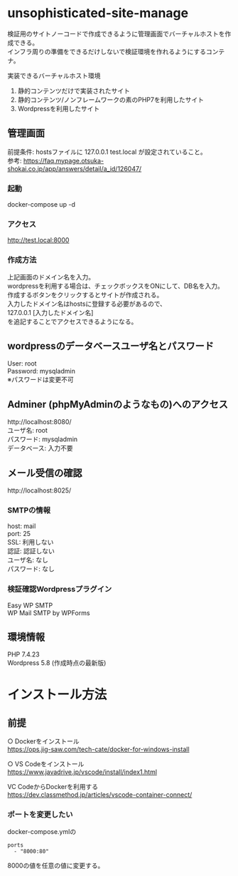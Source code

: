# unsophisticated-site-manage

検証用のサイトノーコードで作成できるように管理画面でバーチャルホストを作成できる。  
インフラ周りの準備をできるだけしないで検証環境を作れるようにするコンテナ。  
  
実装できるバーチャルホスト環境  
1. 静的コンテンツだけで実装されたサイト
2. 静的コンテンツ/ノンフレームワークの素のPHP7を利用したサイト
3. Wordpressを利用したサイト

## 管理画面

前提条件: hostsファイルに 127.0.0.1 test.local が設定されていること。  
参考: https://faq.mypage.otsuka-shokai.co.jp/app/answers/detail/a_id/126047/  

### 起動

docker-compose up -d  

### アクセス

http://test.local:8000  

### 作成方法

上記画面のドメイン名を入力。  
wordpressを利用する場合は、チェックボックスをONにして、DB名を入力。  
作成するボタンをクリックするとサイトが作成される。  
入力したドメイン名はhostsに登録する必要があるので、  
127.0.0.1 [入力したドメイン名]  
を追記することでアクセスできるようになる。  
  
## wordpressのデータベースユーザ名とパスワード

User: root  
Password: mysqladmin  
※パスワードは変更不可  

## Adminer (phpMyAdminのようなもの)へのアクセス

http://localhost:8080/  
ユーザ名: root  
パスワード: mysqladmin  
データベース: 入力不要  

## メール受信の確認

http://localhost:8025/  

### SMTPの情報

host: mail  
port: 25  
SSL: 利用しない  
認証: 認証しない  
ユーザ名: なし  
パスワード: なし  

### 検証確認Wordpressプラグイン

Easy WP SMTP  
WP Mail SMTP by WPForms  

## 環境情報

PHP 7.4.23  
Wordpress 5.8 (作成時点の最新版)  


# インストール方法

## 前提

○ Dockerをインストール  
  https://ops.jig-saw.com/tech-cate/docker-for-windows-install  
  
○ VS Codeをインストール  
  https://www.javadrive.jp/vscode/install/index1.html  
    
  VC CodeからDockerを利用する  
  https://dev.classmethod.jp/articles/vscode-container-connect/  
  
  
### ポートを変更したい

docker-compose.ymlの  
  
```
ports
  - "8000:80"
```
  
8000の値を任意の値に変更する。  